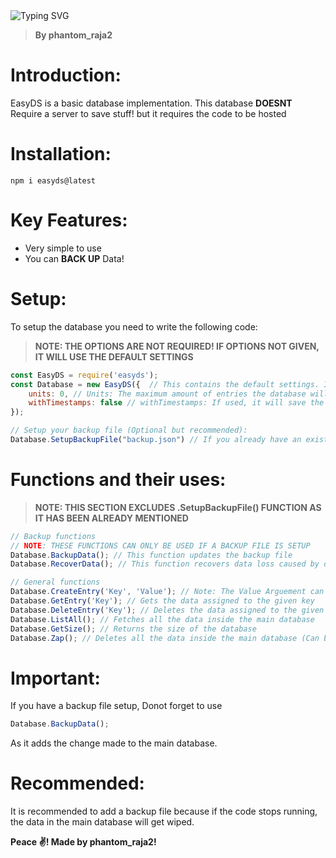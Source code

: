 <img src="https://readme-typing-svg.herokuapp.com?font=Oxygen&size=100&duration=1000&pause=1000&color=F7E400&background=000000&center=true&vCenter=true&repeat=false&random=false&width=750&height=500&lines=%E2%9C%A8+EasyDS+%E2%9C%A8" alt="Typing SVG" />

> **By phantom_raja2**

# Introduction:
EasyDS is a basic database implementation. This database **DOESNT** Require a server to save stuff! but it requires the code to be hosted

# Installation:
```
npm i easyds@latest 
```

# Key Features:
- Very simple to use
- You can **BACK UP** Data!

# Setup:

To setup the database you need to write the following code:
> **NOTE: THE OPTIONS ARE NOT REQUIRED! IF OPTIONS NOT GIVEN, IT WILL USE THE DEFAULT SETTINGS**
```js
const EasyDS = require('easyds');
const Database = new EasyDS({  // This contains the default settings. If you want, you can change it to something else. If you want the default settings, just dont put this Json data
    units: 0, // Units: The maximum amount of entries the database will store. If left or entered 0, It will store infinite amount of data
    withTimestamps: false // withTimestamps: If used, it will save the data along with the timestamp when the data was created
});

// Setup your backup file (Optional but recommended):
Database.SetupBackupFile("backup.json") // If you already have an existing .json file for backup, enter its name. If you dont, Just enter a name and put .json at end

```

# Functions and their uses:

> **NOTE: THIS SECTION EXCLUDES .SetupBackupFile() FUNCTION AS IT HAS BEEN ALREADY MENTIONED**

```js
// Backup functions
// NOTE: THESE FUNCTIONS CAN ONLY BE USED IF A BACKUP FILE IS SETUP
Database.BackupData(); // This function updates the backup file
Database.RecoverData(); // This function recovers data loss caused by outage

// General functions
Database.CreateEntry('Key', 'Value'); // Note: The Value Arguement can be in any time i.e It can be in number type, json or any other type!
Database.GetEntry('Key'); // Gets the data assigned to the given key
Database.DeleteEntry('Key'); // Deletes the data assigned to the given key
Database.ListAll(); // Fetches all the data inside the main database
Database.GetSize(); // Returns the size of the database
Database.Zap(); // Deletes all the data inside the main database (Can be recovered if the data has not been backed up after a Zap)
```

# Important:
If you have a backup file setup, Donot forget to use
```js
Database.BackupData();
```
As it adds the change made to the main database.

# Recommended:
It is recommended to add a backup file because if the code stops running, the data in the main database will get wiped. 

**Peace ✌! Made by phantom_raja2!**